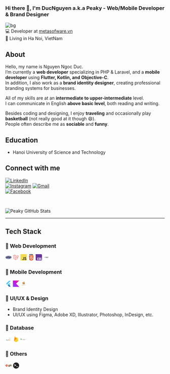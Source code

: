### Hi there 👋, I'm DucNguyen a.k.a Peaky - Web/Mobile Developer & Brand Designer

![bg](https://user-images.githubusercontent.com/84781644/126588914-1a390dbd-3b14-484d-99e0-be2990671b7e.png)  
💻 Developer at [metasofware.vn](https://metasoftware.vn/)  
📍 Living in Ha Noi, VietNam

## About  
Hello, my name is Nguyen Ngoc Duc.  
I’m currently a **web developer** specializing in PHP & Laravel, and a **mobile developer** using **Flutter, Kotlin, and Objective-C**.  
In addition, I also work as a **brand identity designer**, creating professional branding systems for businesses.

All of my skills are at an **intermediate to upper-intermediate** level.  
I can communicate in English **above basic level**, both reading and writing.

Besides coding and designing, I enjoy **traveling** and occasionally play **basketball** (not really good at it though 😄).  
People often describe me as **sociable** and **funny**.

## Education  
- Hanoi University of Science and Technology

## Connect with me  
[![LinkedIn](https://cdn.jsdelivr.net/npm/simple-icons@v3/icons/linkedin.svg)](https://www.linkedin.com/in/nguy%E1%85%95n-ng%E1%85%8Dc-%C4%91%E1%BB%A9c-734268177/)  
[![Instagram](https://cdn.jsdelivr.net/npm/simple-icons@v3/icons/instagram.svg)]([https://www.instagram.com/ducky_2nine/](https://www.instagram.com/ducky.metasoft/))  
[![Gmail](https://cdn.jsdelivr.net/npm/simple-icons@v3/icons/gmail.svg)](mailto:ngocduc.bk.hust@gmail.com)  
[![Facebook](https://cdn.jsdelivr.net/npm/simple-icons@v3/icons/facebook.svg)](https://www.facebook.com/Ducky.MetaSoft)

<br/>

![Peaky GitHub Stats](https://github-readme-stats.vercel.app/api?username=nguyenngocduc0027&show_icons=true)

---

## Tech Stack

### 🔹 Web Development  
<img height="20" src="https://raw.githubusercontent.com/github/explore/main/topics/php/php.png" />  
<img height="20" src="https://raw.githubusercontent.com/github/explore/main/topics/laravel/laravel.png" />  
<img height="20" src="https://raw.githubusercontent.com/github/explore/main/topics/javascript/javascript.png" />  
<img height="20" src="https://raw.githubusercontent.com/github/explore/main/topics/html/html.png" />  
<img height="20" src="https://raw.githubusercontent.com/github/explore/main/topics/css/css.png" />  
<img height="20" src="https://raw.githubusercontent.com/github/explore/main/topics/jquery/jquery.png" />  

### 🔹 Mobile Development  
<img height="20" src="https://raw.githubusercontent.com/github/explore/main/topics/flutter/flutter.png" />  
<img height="20" src="https://raw.githubusercontent.com/github/explore/main/topics/kotlin/kotlin.png" />  
<img height="20" src="https://raw.githubusercontent.com/github/explore/main/topics/objective-c/objective-c.png" />  

### 🔹 UI/UX & Design  
- Brand Identity Design  
- UI/UX using Figma, Adobe XD, Illustrator, Photoshop, InDesign, etc.

### 🔹 Database  
<img height="20" src="https://raw.githubusercontent.com/github/explore/main/topics/mysql/mysql.png" />  
<img height="20" src="https://raw.githubusercontent.com/github/explore/main/topics/firebase/firebase.png" />  
<img height="20" src="https://raw.githubusercontent.com/github/explore/main/topics/mongodb/mongodb.png" />  

### 🔹 Others  
<img height="20" src="https://raw.githubusercontent.com/github/explore/main/topics/git/git.png" />  
<img height="20" src="https://raw.githubusercontent.com/github/explore/main/topics/terminal/terminal.png" />  
